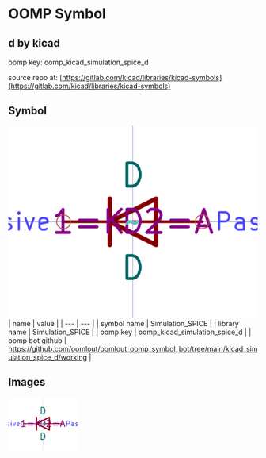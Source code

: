 # OOMP Symbol  
## d  by kicad  
  
oomp key: oomp_kicad_simulation_spice_d  
  
source repo at: [https://gitlab.com/kicad/libraries/kicad-symbols](https://gitlab.com/kicad/libraries/kicad-symbols)  
## Symbol  
  
[![working.png](working_600.png)](working.png)  
| name | value | 
| --- | --- | 
| symbol name | Simulation_SPICE | 
| library name | Simulation_SPICE | 
| oomp key | oomp_kicad_simulation_spice_d | 
| oomp bot github | https://github.com/oomlout/oomlout_oomp_symbol_bot/tree/main/kicad_simulation_spice_d/working | 
## Images  
  
[![working.png](working_140.png)](working.png)  
